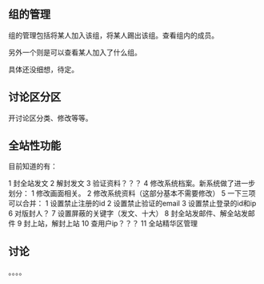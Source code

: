 组的管理
--------

组的管理包括将某人加入该组，将某人踢出该组。查看组内的成员。

另外一个则是可以查看某人加入了什么组。

具体还没细想，待定。

讨论区分区
----------

开讨论区分类、修改等等。

全站性功能
----------

目前知道的有：

1 封全站发文
2 解封发文
3 验证资料？？？
4 修改系统档案。新系统做了进一步划分：
        1 修改画面相关。
        2 修改系统资料（这部分基本不需要修改）
5 一下三项可以合并：
        1 设置禁止注册的id
        2 设置禁止验证的email
        3 设置禁止登录的id和ip
6 对版封人？
7 设置屏蔽的关键字（发文、十大）
8 封全站发邮件、解全站发邮件
9 封上站，解封上站
10 查用户ip？？？
11 全站精华区管理

讨论
----


。。。。
